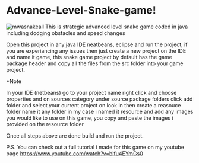 # Advance-Level-Snake-game!
![mwasnakeall](https://user-images.githubusercontent.com/98475826/157339692-41062357-da6a-4813-be99-abcd57dfc423.png)
This is strategic advanced level snake game coded in java including dodging obstacles and speed changes

Open this project in any java IDE neatbeans, eclipse and run the project, if you are experiancing any issues
then just create a new project on the IDE and name it game, this snake game project by default has the game package header and copy
all the files from the src folder into your game project.

*Note

In your IDE (netbeans) go to your project name right click and choose properties and on sources category under source package
folders click add folder and select your current project on look in then create a reasouce folder name it any
folder in my case i named it resource and add any images you would like to use on this game, you copy and paste the images i provided on the resource folder

Once all steps above are done build and run the project.

P.S. You can check out a full tutorial i made for this game on my youtube page https://www.youtube.com/watch?v=bifu4EYmGs0
